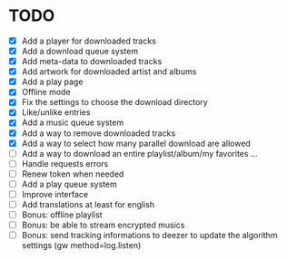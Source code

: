 # TODO

- [x] Add a player for downloaded tracks
- [x] Add a download queue system
- [x] Add meta-data to downloaded tracks
- [x] Add artwork for downloaded artist and albums
- [x] Add a play page
- [x] Offline mode
- [x] Fix the settings to choose the download directory
- [x] Like/unlike entries
- [x] Add a music queue system
- [x] Add a way to remove downloaded tracks
- [x] Add a way to select how many parallel download are allowed
- [ ] Add a way to download an entire playlist/album/my favorites ...
- [ ] Handle requests errors
- [ ] Renew token when needed
- [ ] Add a play queue system
- [ ] Improve interface
- [ ] Add translations at least for english
- [ ] Bonus: offline playlist
- [ ] Bonus: be able to stream encrypted musics
- [ ] Bonus: send tracking informations to deezer to update the algorithm settings (gw method=log.listen)
